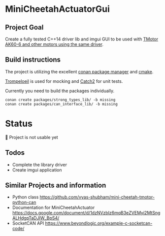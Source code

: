 # MiniCheetahActuatorGui

## Project Goal
Create a fully tested C++14 driver lib and imgui GUI to be used with [TMotor AK60-6 and other motors using the same driver](https://store.tmotor.com/goods.php?id=1138).

## Build instructions
The project is utilizing the excellent [conan package manager](https://conan.io/) and [cmake](https://cmake.org/).

[Trompeloeil](https://github.com/rollbear/trompeloeil/) is used for mocking and [Catch2](https://github.com/catchorg/Catch2) for unit tests.

Currently you need to build the packages individually.

```
conan create packages/strong_types_lib/ -b missing
conan create packages/can_interface_lib/ -b missing
```

# Status
:stop_sign: Project is not usable yet

## Todos
* Complete the library driver
* Create imgui application

## Similar Projects and information
* Python class https://github.com/vyas-shubham/mini-cheetah-tmotor-python-can
* Documentation for MiniCheetahActuator https://docs.google.com/document/d/1dzNVzblz6mqB3eZVEMyi2MtSngALHdgpTaDJIW_BpS4/
* SocketCAN API https://www.beyondlogic.org/example-c-socketcan-code/
